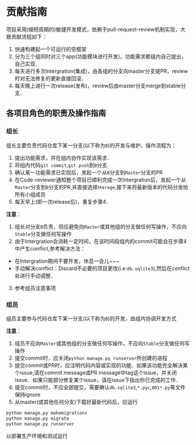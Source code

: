 # 贡献指南

项目采用(缩短周期的)敏捷开发模式，依赖于pull-request-review机制实现，大致贡献流程如下：
1. 快速构建起一个可运行的空框架
2. 分为三个组同时对三个app(功能模块进行开发)，功能需求都组内自己提出，自己实现．
3. 每天进行多次Intergration(集成)，由各组的分支向master分支提PR，review时对无法修复的更新直接回滚．
4. 每天晚上进行一次release(发布)，review后由master分支merge到stable分支．

## 各项目角色的职责及操作指南

### 组长
组长主要负责代码仓库下某一分支(以下称为`B`)的开发与维护，操作流程为：
1. 提出功能需求，并在组内协作实现该需求．
2. 将组内代码`git commit`,`git push`到`B`分支.
3. 确认某一功能需求已实现后，发起一个从`B`分支到`Master`分支的PR
4. 在Code-reviewer通知整个项目已顺利完成一次Intergration后，发起一个从`Master`分支到`B`分支的PR,并直接选择`Ｍerage`,接下来将最新版本的代码分发给所有小组成员
5. 每天早上(即一次release后)，重复步骤4．

**注意**：
1. 组长对分支`B`负责，但应避免向`Master`或其他组的分支做任何写操作，不应向`Stable`分支做任何写操作
2. 由于Intergration会消耗一定时间，在该时间段组内的commit可能会在步骤4中产生conflict,参考解决方法：
 - 在Intergration期间不要开发，休息一会儿~~~
 - 手动解决conflict：Discard不必要的项目更改(i.e:`db.sqlite3`),然后在conflict处进行手动调整．
3. 参考组员注意事项

### 组员
组员主要参与代码仓库下某一分支(以下称为`B`)的开发，由组内协调开发方式

**注意**：
1. 组员不应向`Master`或其他组的分支做任何写操作，不应向`Stable`分支做任何写操作
2. 提交commit时，应关闭`python manage.py runserver`所创建的进程
3. 提交commit或PR时，应注明代码内容或实现的功能．如果该功能完全解决某个issue,请在commit message或PR message中tag这个issue，并关闭issue．如果只能部分修复某个issue，请在issue下指出你已完成的工作．
4. 提交commit时，不应全部提交，需要确认`db.sqlite3`,`*.pyc`,`001*.py`等文件保持ignore
5. 从master(或其他任何分支)下载好最新代码后，应运行
```sh
python manage.py makemigrations
python manage.py migrate
python manage.py runserver
```
以部署生产环境和测试运行
